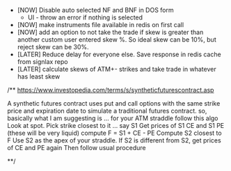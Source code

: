 - [NOW] Disable auto selected NF and BNF in DOS form
  - UI - throw an error if nothing is selected
- [NOW] make instruments file available in redis on first call
- [NOW] add an option to not take the trade if skew is greater than another custom user entered skew %. So ideal skew can be 10%, but reject skew can be 30%.
- [LATER] Reduce delay for everyone else. Save response in redis cache from signlax repo
- [LATER] calculate skews of ATM+-<step> strikes and take trade in whatever has least skew

/**
https://www.investopedia.com/terms/s/syntheticfuturescontract.asp

A synthetic futures contract uses put and call options with the same strike price and expiration date to simulate a traditional futures contract.
so, basically what I am suggesting is … for your ATM straddle follow this algo
Look at spot. Pick strike closest to it … say S1
Get prices of S1 CE and S1 PE (these will be very liquid)
compute F = S1 + CE - PE
Compute S2 closest to F
Use S2 as the apex of your straddle. If S2 is different from S2, get prices of CE and PE again
Then follow usual procedure

**/